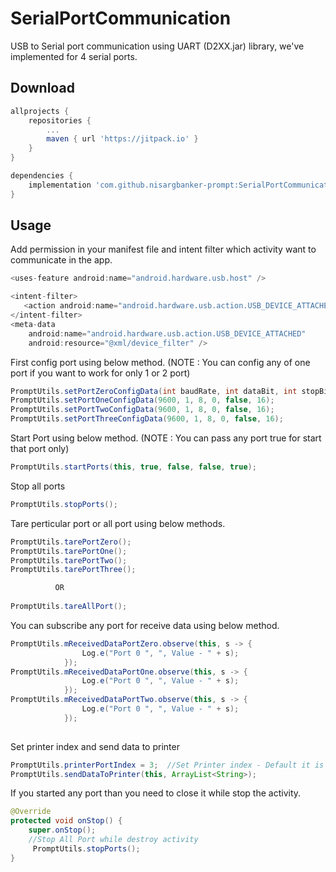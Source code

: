 # SerialPortCommunication
USB to Serial port communication using UART (D2XX.jar) library, we've implemented for 4 serial ports.

## Download
```gradle
allprojects {
	repositories {
		...
		maven { url 'https://jitpack.io' }
	}
}
```
```gradle
dependencies {
    implementation 'com.github.nisargbanker-prompt:SerialPortCommunication:1.0.11'
}
```

## Usage

Add permission in your manifest file and intent filter which activity want to communicate in the app.
```java
<uses-feature android:name="android.hardware.usb.host" />

<intent-filter>
   <action android:name="android.hardware.usb.action.USB_DEVICE_ATTACHED" />
</intent-filter>
<meta-data
    android:name="android.hardware.usb.action.USB_DEVICE_ATTACHED"
    android:resource="@xml/device_filter" />
```

First config port using below method. (NOTE : You can config any of one port if you want to work for only 1 or 2 port)
```java
PromptUtils.setPortZeroConfigData(int baudRate, int dataBit, int stopBit, int parity, boolean flowControl, int tareChar);
PromptUtils.setPortOneConfigData(9600, 1, 8, 0, false, 16);
PromptUtils.setPortTwoConfigData(9600, 1, 8, 0, false, 16);
PromptUtils.setPortThreeConfigData(9600, 1, 8, 0, false, 16);
```

Start Port using below method. (NOTE : You can pass any port true for start that port only)
```java
PromptUtils.startPorts(this, true, false, false, true);
```

Stop all ports
```java
PromptUtils.stopPorts();
```

Tare perticular port or all port using below methods.
```java
PromptUtils.tarePortZero();
PromptUtils.tarePortOne();
PromptUtils.tarePortTwo();
PromptUtils.tarePortThree();

          OR
          
PromptUtils.tareAllPort();
```

You can subscribe any port for receive data using below method.
```java
PromptUtils.mReceivedDataPortZero.observe(this, s -> {
                Log.e("Port 0 ", ", Value - " + s);
            });
PromptUtils.mReceivedDataPortOne.observe(this, s -> {
                Log.e("Port 0 ", ", Value - " + s);
            });
PromptUtils.mReceivedDataPortTwo.observe(this, s -> {
                Log.e("Port 0 ", ", Value - " + s);
            });
           
```

Set printer index and send data to printer
```java
PromptUtils.printerPortIndex = 3;  //Set Printer index - Default it is 3
PromptUtils.sendDataToPrinter(this, ArrayList<String>);
```

If you started any port than you need to close it while stop the activity.
```java
@Override
protected void onStop() {
    super.onStop();
    //Stop All Port while destroy activity
     PromptUtils.stopPorts();
}
```
